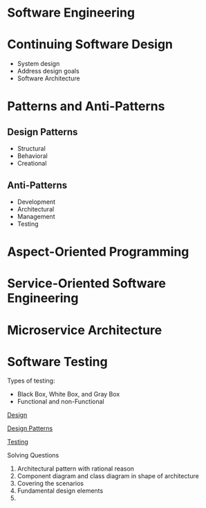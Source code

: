 # Software Engineering

# Continuing Software Design

- System design
- Address design goals
- Software Architecture

# Patterns and Anti-Patterns

## Design Patterns

- Structural
- Behavioral
- Creational

## Anti-Patterns

- Development
- Architectural
- Management
- Testing

# Aspect-Oriented Programming

# Service-Oriented Software Engineering

# Microservice Architecture

# Software Testing

Types of testing: 

- Black Box, White Box, and Gray Box
- Functional and non-Functional

[Design](Software%20Engineering%20223a4de7a57b48e9a6235a18bb0b7d99/Design%207dfad2ecbc7d48b9a985b7992566034d.md)

[Design Patterns](Software%20Engineering%20223a4de7a57b48e9a6235a18bb0b7d99/Design%20Patterns%204b0096bf6394460eab38f82ad6df4f82.md)

[Testing](Software%20Engineering%20223a4de7a57b48e9a6235a18bb0b7d99/Testing%2039c8a2730fe74f2f991cfba2c29977b5.md)

Solving Questions

1. Architectural pattern with rational reason
2. Component diagram and class diagram in shape of architecture
3. Covering the scenarios
4. Fundamental design elements
5.